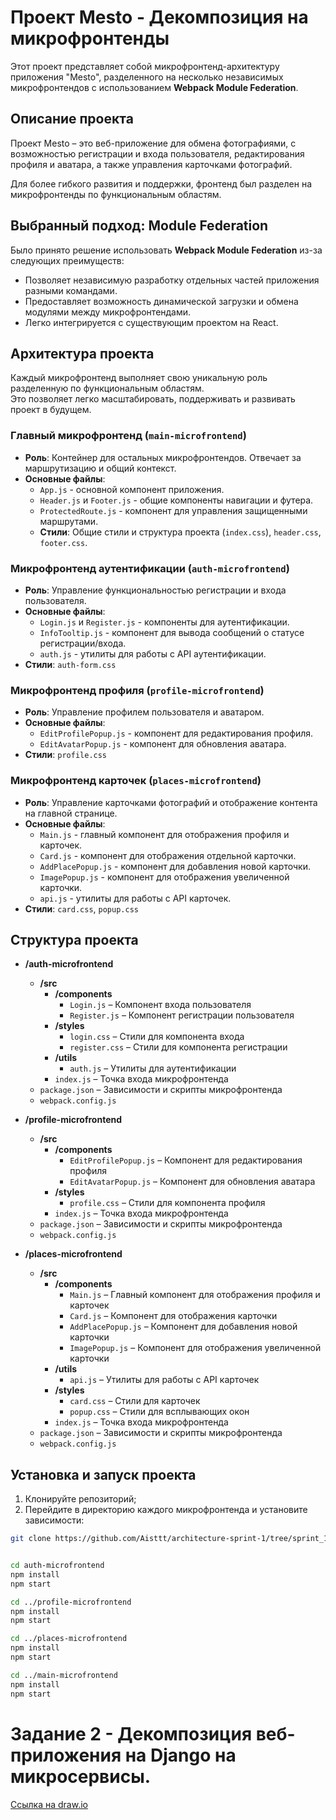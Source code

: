 # Проект Mesto - Декомпозиция на микрофронтенды

Этот проект представляет собой микрофронтенд-архитектуру приложения "Mesto", разделенного на несколько независимых микрофронтендов с использованием **Webpack Module Federation**.

## Описание проекта

Проект Mesto – это веб-приложение для обмена фотографиями, с возможностью регистрации и входа пользователя, редактирования профиля и аватара, а также управления карточками фотографий.

Для более гибкого развития и поддержки, фронтенд был разделен на микрофронтенды по функциональным областям.

## Выбранный подход: Module Federation

Было принято решение использовать **Webpack Module Federation** из-за следующих преимуществ:
- Позволяет независимую разработку отдельных частей приложения разными командами.
- Предоставляет возможность динамической загрузки и обмена модулями между микрофронтендами.
- Легко интегрируется с существующим проектом на React.

## Архитектура проекта
Каждый микрофронтенд выполняет свою уникальную роль разделенную по функциональным областям.  
Это позволяет легко масштабировать, поддерживать и развивать проект в будущем.  

### Главный микрофронтенд (`main-microfrontend`)
- **Роль**: Контейнер для остальных микрофронтендов. Отвечает за маршрутизацию и общий контекст.
- **Основные файлы**:
  - `App.js` - основной компонент приложения.
  - `Header.js` и `Footer.js` - общие компоненты навигации и футера.
  - `ProtectedRoute.js` - компонент для управления защищенными маршрутами.
  - **Стили**: Общие стили и структура проекта (`index.css`), `header.css`, `footer.css`.

### Микрофронтенд аутентификации (`auth-microfrontend`)
- **Роль**: Управление функциональностью регистрации и входа пользователя.
- **Основные файлы**:
  - `Login.js` и `Register.js` - компоненты для аутентификации.
  - `InfoTooltip.js` - компонент для вывода сообщений о статусе регистрации/входа.
  - `auth.js` - утилиты для работы с API аутентификации.
- **Стили**: `auth-form.css`

### Микрофронтенд профиля (`profile-microfrontend`)
- **Роль**: Управление профилем пользователя и аватаром.
- **Основные файлы**:
  - `EditProfilePopup.js` - компонент для редактирования профиля.
  - `EditAvatarPopup.js` - компонент для обновления аватара.
- **Стили**: `profile.css`

### Микрофронтенд карточек (`places-microfrontend`)
- **Роль**: Управление карточками фотографий и отображение контента на главной странице.
- **Основные файлы**:
  - `Main.js` - главный компонент для отображения профиля и карточек.
  - `Card.js` - компонент для отображения отдельной карточки.
  - `AddPlacePopup.js` - компонент для добавления новой карточки.
  - `ImagePopup.js` - компонент для отображения увеличенной карточки.
  - `api.js` - утилиты для работы с API карточек.
- **Стили**: `card.css`, `popup.css`

## Структура проекта

- **/auth-microfrontend**
  - **/src**
    - **/components**
      - `Login.js` – Компонент входа пользователя
      - `Register.js` – Компонент регистрации пользователя
    - **/styles**
      - `login.css` – Стили для компонента входа
      - `register.css` – Стили для компонента регистрации
    - **/utils**
      - `auth.js` – Утилиты для аутентификации
    - `index.js` – Точка входа микрофронтенда
  - `package.json` – Зависимости и скрипты микрофронтенда
  - `webpack.config.js`

- **/profile-microfrontend**
  - **/src**
    - **/components**
      - `EditProfilePopup.js` – Компонент для редактирования профиля
      - `EditAvatarPopup.js` – Компонент для обновления аватара
    - **/styles**
      - `profile.css` – Стили для компонента профиля
    - `index.js` – Точка входа микрофронтенда
  - `package.json` – Зависимости и скрипты микрофронтенда
  - `webpack.config.js`

- **/places-microfrontend**
  - **/src**
    - **/components**
      - `Main.js` – Главный компонент для отображения профиля и карточек
      - `Card.js` – Компонент для отображения карточки
      - `AddPlacePopup.js` – Компонент для добавления новой карточки
      - `ImagePopup.js` – Компонент для отображения увеличенной карточки
    - **/utils**
      - `api.js` – Утилиты для работы с API карточек
    - **/styles**
      - `card.css` – Стили для карточек
      - `popup.css` – Стили для всплывающих окон
    - `index.js` – Точка входа микрофронтенда
  - `package.json` – Зависимости и скрипты микрофронтенда
  - `webpack.config.js`

## Установка и запуск проекта
1. Клонируйте репозиторий;
2. Перейдите в директорию каждого микрофронтенда и установите зависимости:  
```bash
git clone https://github.com/Aisttt/architecture-sprint-1/tree/sprint_1


cd auth-microfrontend
npm install
npm start

cd ../profile-microfrontend
npm install
npm start

cd ../places-microfrontend
npm install
npm start

cd ../main-microfrontend
npm install
npm start
```

# Задание 2 - Декомпозиция веб-приложения на Django на микросервисы.
[Ссылка на draw.io](https://drive.google.com/file/d/1JHAswsZacEBw_SMpOpFDwyFvV3Tuq1IG/view?usp=sharing)
